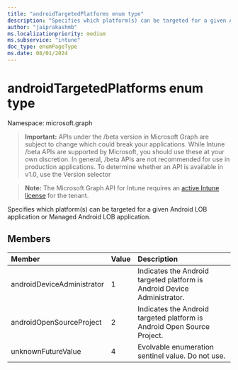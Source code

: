```yaml
---
title: "androidTargetedPlatforms enum type"
description: "Specifies which platform(s) can be targeted for a given Android LOB application or Managed Android LOB application."
author: "jaiprakashmb"
ms.localizationpriority: medium
ms.subservice: "intune"
doc_type: enumPageType
ms.date: 08/01/2024
---
```


# androidTargetedPlatforms enum type

Namespace: microsoft.graph

> **Important:** APIs under the /beta version in Microsoft Graph are subject to change which could break your applications. While Intune /beta APIs are supported by Microsoft, you should use these at your own discretion. In general, /beta APIs are not recommended for use in production applications. To determine whether an API is available in v1.0, use the Version selector

> **Note:** The Microsoft Graph API for Intune requires an [active Intune license](https://go.microsoft.com/fwlink/?linkid=839381) for the tenant.

Specifies which platform(s) can be targeted for a given Android LOB application or Managed Android LOB application.

## Members
|Member|Value|Description|
|:---|:---|:---|
|androidDeviceAdministrator|1|Indicates the Android targeted platform is Android Device Administrator.|
|androidOpenSourceProject|2|Indicates the Android targeted platform is Android Open Source Project.|
|unknownFutureValue|4|Evolvable enumeration sentinel value. Do not use.|